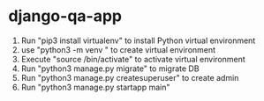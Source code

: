 # django-qa-app

1. Run "pip3 install virtualenv" to install Python virtual environment
2. use "python3 -m venv <env-name>" to create virtual environment
3. Execute "source <env-name>/bin/activate" to activate virtual environment
4. Run "python3 manage.py migrate" to migrate DB
5. Run "python3 manage.py createsuperuser" to create admin 
6. Run "python3 manage.py startapp main"